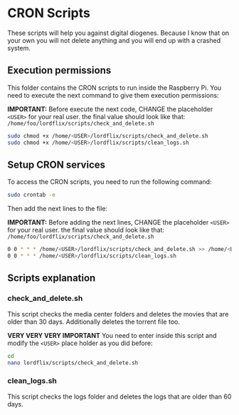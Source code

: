 # CRON Scripts

These scripts will help you against digital diogenes. Because I know that on your own you will not delete anything and you will end up with a crashed system.

## Execution permissions

This folder contains the CRON scripts to run inside the Raspberry Pi. You need to execute the next command to give them execution permissions:

**IMPORTANT:** Before execute the next code, CHANGE the placeholder `<USER>` for your real user. the final value should look like that:
`/home/foo/lordflix/scripts/check_and_delete.sh`

```bash
sudo chmod +x /home/<USER>/lordflix/scripts/check_and_delete.sh
sudo chmod +x /home/<USER>/lordflix/scripts/clean_logs.sh
```

## Setup CRON services
To access the CRON scripts, you need to run the following command:

```bash
sudo crontab -e
```

Then add the next lines to the file:

**IMPORTANT:** Before adding the next lines, CHANGE the placeholder `<USER>` for your real user. the final value should look like that:
`/home/foo/lordflix/scripts/check_and_delete.sh`

```bash
0 0 * * * /home/<USER>/lordflix/scripts/check_and_delete.sh >> /home/<USER>/lordflix/logs/check_and_delete.log 2>&1
0 0 * * * /home/<USER>/lordflix/scripts/clean_logs.sh
```

## Scripts explanation

### check_and_delete.sh

This script checks the media center folders and deletes the movies that are older than 30 days. Additionally deletes the torrent file too.

**VERY VERY VERY IMPORTANT** You need to enter inside this script and modify the `<USER>` place holder as you did before:

```bash
cd
nano lordflix/scripts/check_and_delete.sh
```

### clean_logs.sh

This script checks the logs folder and deletes the logs that are older than 60 days.
